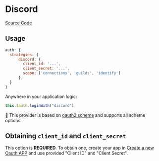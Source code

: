 # Discord

[Source Code](https://github.com/AlfieGoldson/auth-module/blob/dev/lib/providers/github.js)

## Usage

```js
auth: {
  strategies: {
      discord: {
        client_id: '...',
        client_secret: '...',
        scope: ['connections', 'guilds', 'identify']
      },
  }
}
```

Anywhere in your application logic:

```js
this.$auth.loginWith("discord");
```

💁 This provider is based on [oauth2 scheme](../schemes/oauth2.md) and supports all scheme options.

## Obtaining `client_id` and `client_secret`

This option is **REQUIRED**. To obtain one, create your app in [Create a new Oauth APP](https://discordapp.com/developers/applications/) and use provided "Client ID" and "Client Secret".
